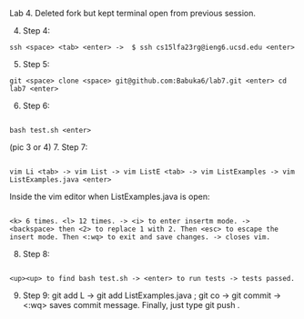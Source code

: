 Lab 4. Deleted fork but kept terminal open from previous session. 

4. Step 4: 
 ```
ssh <space> <tab> <enter> ->  $ ssh cs15lfa23rg@ieng6.ucsd.edu <enter>
```
5. Step 5: 
```
git <space> clone <space> git@github.com:Babuka6/lab7.git <enter> cd lab7 <enter>
 ```
6. Step 6:
```

bash test.sh <enter>
``` 
(pic 3 or 4)
7. Step 7:
```

vim Li <tab> -> vim List -> vim ListE <tab> -> vim ListExamples -> vim ListExamples.java <enter>
```
Inside the vim editor when ListExamples.java is open: 
```

<k> 6 times. <l> 12 times. -> <i> to enter insertm mode. -> <backspace> then <2> to replace 1 with 2. Then <esc> to escape the insert mode. Then <:wq> to exit and save changes. -> closes vim.
```
8. Step 8:
```

<up><up> to find bash test.sh -> <enter> to run tests -> tests passed.
```
9. Step 9: git add L <tab> -> git add ListExamples.java <enter>; git co <tab> -> git commit <enter> -> <esq> <:wq> saves commit message. Finally, just type git push <enter>. 




